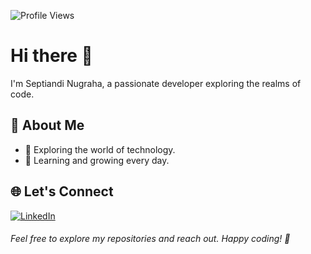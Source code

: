 <!-- Header -->

<!-- Profile Views -->
![Profile Views](https://img.shields.io/badge/dynamic/json?color=brightgreen&label=Profile%20Views&query=$.total&url=https://api.visitorbadge.io/api/visitors?path=septiandin/github-profile&style=flat-square)

# Hi there 👋

I'm Septiandi Nugraha, a passionate developer exploring the realms of code.

<!-- Introduction -->
## 🌟 About Me

- 🚀 Exploring the world of technology.
- 🌱 Learning and growing every day.

<!-- Let's Connect -->
## 🌐 Let's Connect

[![LinkedIn](https://img.shields.io/badge/-LinkedIn-blue?style=for-the-badge&logo=linkedin&logoColor=white)](https://www.linkedin.com/in/septiandin/)
<!-- Footer -->
###### Feel free to explore my repositories and reach out. Happy coding! 🚀
